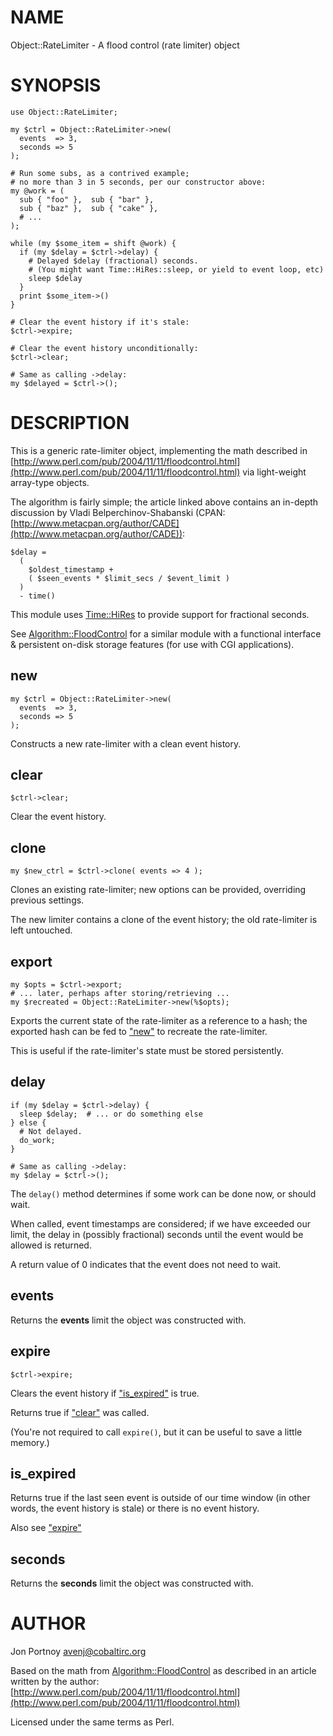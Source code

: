 # NAME

Object::RateLimiter - A flood control (rate limiter) object

# SYNOPSIS

    use Object::RateLimiter;

    my $ctrl = Object::RateLimiter->new(
      events  => 3,
      seconds => 5
    );

    # Run some subs, as a contrived example;
    # no more than 3 in 5 seconds, per our constructor above:
    my @work = (
      sub { "foo" },  sub { "bar" },
      sub { "baz" },  sub { "cake" },
      # ...
    );

    while (my $some_item = shift @work) {
      if (my $delay = $ctrl->delay) {
        # Delayed $delay (fractional) seconds.
        # (You might want Time::HiRes::sleep, or yield to event loop, etc)
        sleep $delay
      }
      print $some_item->()
    }

    # Clear the event history if it's stale:
    $ctrl->expire;

    # Clear the event history unconditionally:
    $ctrl->clear;

    # Same as calling ->delay:
    my $delayed = $ctrl->();

# DESCRIPTION

This is a generic rate-limiter object, implementing the math described in
[http://www.perl.com/pub/2004/11/11/floodcontrol.html](http://www.perl.com/pub/2004/11/11/floodcontrol.html) via light-weight
array-type objects.

The algorithm is fairly simple; the article linked above contains an in-depth
discussion by Vladi Belperchinov-Shabanski (CPAN:
[http://www.metacpan.org/author/CADE](http://www.metacpan.org/author/CADE)):

    $delay =
      ( 
        $oldest_timestamp + 
        ( $seen_events * $limit_secs / $event_limit ) 
      )
      - time()

This module uses [Time::HiRes](https://metacpan.org/pod/Time::HiRes) to provide support for fractional seconds.

See [Algorithm::FloodControl](https://metacpan.org/pod/Algorithm::FloodControl) for a similar module with a functional
interface & persistent on-disk storage features (for use with CGI
applications).

## new

    my $ctrl = Object::RateLimiter->new(
      events  => 3,
      seconds => 5
    );

Constructs a new rate-limiter with a clean event history.

## clear

    $ctrl->clear;

Clear the event history.

## clone

    my $new_ctrl = $ctrl->clone( events => 4 );

Clones an existing rate-limiter; new options can be provided, overriding
previous settings. 

The new limiter contains a clone of the event history; the old rate-limiter is
left untouched.

## export

    my $opts = $ctrl->export;
    # ... later, perhaps after storing/retrieving ...
    my $recreated = Object::RateLimiter->new(%$opts);

Exports the current state of the rate-limiter as a reference to a hash; the
exported hash can be fed to ["new"](#new) to recreate the rate-limiter.

This is useful if the rate-limiter's state must be stored persistently. 

## delay

    if (my $delay = $ctrl->delay) {
      sleep $delay;  # ... or do something else
    } else {
      # Not delayed.
      do_work;
    }

    # Same as calling ->delay:
    my $delay = $ctrl->();

The `delay()` method determines if some work can be done now, or should wait.

When called, event timestamps are considered; if we have exceeded our limit,
the delay in (possibly fractional) seconds until the event would be
allowed is returned.

A return value of 0 indicates that the event does not need to wait.

## events

Returns the **events** limit the object was constructed with.

## expire

    $ctrl->expire;

Clears the event history if ["is\_expired"](#is_expired) is true.

Returns true if ["clear"](#clear) was called.

(You're not required to call `expire()`, but it can be useful to save a
little memory.)

## is\_expired

Returns true if the last seen event is outside of our time window (in other
words, the event history is stale) or there is no event history.

Also see ["expire"](#expire)

## seconds

Returns the **seconds** limit the object was constructed with.

# AUTHOR

Jon Portnoy <avenj@cobaltirc.org>

Based on the math from [Algorithm::FloodControl](https://metacpan.org/pod/Algorithm::FloodControl) as described in an article
written by the author:
[http://www.perl.com/pub/2004/11/11/floodcontrol.html](http://www.perl.com/pub/2004/11/11/floodcontrol.html)

Licensed under the same terms as Perl.
